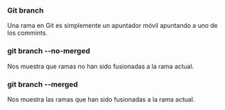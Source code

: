 ### Git branch
Una rama en Git es simplemente un apuntador móvil apuntando a uno de los commints.

### git branch --no-merged
Nos muestra que ramas no han sido fusionadas  a la rama actual.

### git branch --merged
Nos muestra las ramas que han sido fusionadas a la rama actual.